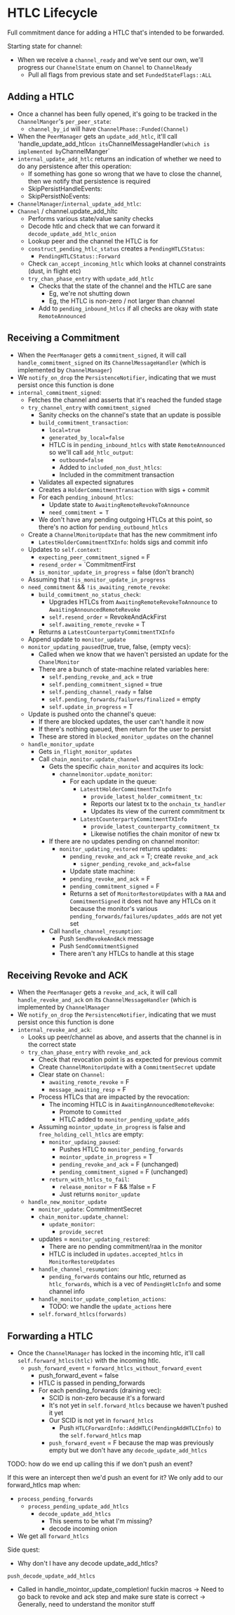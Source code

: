 # HTLC Lifecycle

Full commitment dance for adding a HTLC that's intended to be forwarded.

Starting state for channel:
- When we receive a `channel_ready` and we've sent our own, we'll
  progress our `ChannelState` enum on `Channel` to `ChannelReady`
  - Pull all flags from previous state and set `FundedStateFlags::ALL`

## Adding a HTLC
- Once a channel has been fully opened, it's going to be tracked in
  the `ChannelManger`'s `per_peer_state`:
  - `channel_by_id` will have `ChannelPhase::Funded(Channel)`
- When the `PeerManager` gets an `update_add_htlc`, it'll call 
  'handle_update_add_htlc` on its `ChannelMessageHandler` (which is
  implemented by `ChannelManger`
- `internal_update_add_htlc` returns an indication of whether we need
  to do any persistence after this operation:
  - If something has gone so wrong that we have to close the channel,
    then we notify that persistence is required
  - SkipPersistHandleEvents:
  - SkipPersistNoEvents:
- `ChannelManager`/`internal_update_add_htlc`:
- `Channel` / channel.update_add_hltc
  - Performs various state/value sanity checks
  - Decode htlc and check that we can forward it 
    `decode_update_add_htlc_onion`
  - Lookup peer and the channel the HTLC is for
  - `construct_pending_htlc_status` creates a `PendingHTLCStatus`:
    - `PendingHTLCStatus::Forward`
  - Check `can_accept_incoming_htlc` which looks at channel constraints
    (dust, in flight etc)
  - `try_chan_phase_entry` with `update_add_htlc`
    - Checks that the state of the channel and the HTLC are sane
      - Eg, we're not shutting down
      - Eg, the HTLC is non-zero / not larger than channel
    - Add to `pending_inbound_htlcs` if all checks are okay with state
      `RemoteAnnounced`

## Receiving a Commitment
- When the `PeerManager` gets a `commitment_signed`, it will call
  `handle_commitment_signed` on its `ChannelMessageHandler` (which is
  implemented by `ChannelManager`)
- We `notify_on_drop` the `PersistenceNotifier`, indicating that we 
  must persist once this function is done
- `internal_commitment_signed`:
  - Fetches the channel and asserts that it's reached the funded stage
  - `try_channel_entry` with `commitment_signed`
    - Sanity checks on the channel's state that an update is possible
    - `build_commitment_transaction`:
      - `local=true`
      - `generated_by_local=false`
      - HTLC is in `pending_inbound_htlcs` with state `RemoteAnnounced`
        so we'll call `add_htlc_output`:
        - `outbound=false`
        - Added to `included_non_dust_htlcs`: 
        - Included in the commitment transaction
    - Validates all expected signatures
    - Creates a `HolderCommitmentTransaction` with sigs + commit
    - For each `pending_inbound_htlcs`:
      - Update state to `AwaitingRemoteRevokeToAnnounce`
      - `need_commitment = T`
    - We don't have any pending outgoing HTLCs at this point, so there's
      no action for `pending_outbound_htlcs`
  - Create a `ChannelMonitorUpdate` that has the new commitment info
    - `LatestHolderCommitmentTXInfo`: holds sigs and commit info
  - Updates to `self.context`:
    - `expecting_peer_commitment_signed` = F 
    - `resend_order` = `CommitmentFirst
    - `is_monitor_update_in_progress` = false (don't branch)
  - Assuming that `!is_monitor_update_in_progress`
  - `need_commitment` && `!is_awaiting_remote_revoke`:
    - `build_commitment_no_status_check`:
      - Upgrades HTLCs from `AwaitingRemoteRevokeToAnnounce` to 
        `AwaitingAnnouncedRemoteRevoke`
      - `self.resend_order` = RevokeAndAckFirst
      - `self.awaiting_remote_revoke` = T 
    - Returns a `LatestCounterpartyCommitmentTXInfo`
  - Append update to `monitor_update`
  - `monitor_updating_paused`(true, true, false, {empty vecs}:
    - Called when we know that we haven't persisted an update for the
      `ChanelMonitor`
    - There are a bunch of state-machine related variables here:
      - `self.pending_revoke_and_ack` = true
      - `self.pending_commitment_signed` = true
	  - `self.pending_channel_ready` = false
      - `self.pending_forwards/failures/finalized` = empty
	  - `self.update_in_progress` = T
  - Update is pushed onto the channel's queue:
    - If there are blocked updates, the user can't handle it now
    - If there's nothing queued, then return for the user to persist
    - These are stored in `blocked_monitor_updates` on the channel
  - `handle_monitor_update`
    - Gets `in_flight_monitor_updates`
    - Call `chain_monitor.update_channel`
      - Gets the specific `chain_monitor` and acquires its lock:
        - `channelmonitor.update_monitor`:
          - For each update in the queue:
            - `LatesttHolderCommitmentTxInfo`
              - `provide_latest_holder_commitment_tx`:
              - Reports our latest tx to the `onchain_tx_handler`
              - Updates its view of the current commitment tx
            - `LatestCounterpartyCommitmentTXInfo`
              - `provide_latest_counterparty_commitment_tx`
              - Likewise notifies the chain monitor of new tx
      - If there are no updates pending on channel monitor:
        - `monitor_updating_restored` returns updates:
          - `pending_revoke_and_ack` = T; create `revoke_and_ack`
            - `signer_pending_revoke_and_ack=false`
          - Update state machine:
          - `pending_revoke_and_ack` = F
          - `pending_commitment_signed` = F
          - Returns a set of `MonitorRestoreUpdates` with a `RAA` and
            `CommitmentSigned` it does not have any HTLCs on it because 
            the monitor's various `pending_forwards/failures/updates_adds`
            are not yet set
      - Call `handle_channel_resumption`:
        - Push `SendRevokeAndAck` message
        - Push `SendCommitmentSigned`
        - There aren't any HTLCs to handle at this stage

## Receiving Revoke and ACK

- When the `PeerManager` gets a `revoke_and_ack`, it will call 
  `handle_revoke_and_ack` on its `ChannelMessageHandler` (which is
  implemented by `ChannelManager`
- We `notify_on_drop` the `PersistenceNotifier`, indicating that we
  must persist once this function is done
- `internal_revoke_and_ack`:
  - Looks up peer/channel as above, and asserts that the channel is in
    the correct state
  - `try_chan_phase_entry` with `revoke_and_ack` 
    - Check that revocation point is as expected for previous commit
    - Create `ChannelMonitorUpdate` with a `CommitmentSecret` update
    - Clear state on `Channel`:
      - `awaiting_remote_revoke` = F
      - `message_awaiting_resp` = F
    - Process HTLCs that are impacted by the revocation:
      - The incoming HTLC is in `AwaitingAnnouncedRemoteRevoke`:
        - Promote to `Committed`
        - HTLC added to `monitor_pending_update_adds`
    - Assuming `mointor_update_in_progress` is false and
      `free_holding_cell_htlcs` are empty:
      - `monitor_updaing_paused`:
        - Pushes HTLC to `monitor_pending_forwards`
        - `mointor_update_in_progress` = T
        - `pending_revoke_and_ack` = F (unchanged)
        - `pending_commitment_signed` = F (unchanged)
      - `return_with_htlcs_to_fail`:
        - `release_monitor` = F && !false = F
        - Just returns `monitor_update`
  - `handle_new_monitor_update`
      - `monitor_update`: CommitmentSecret
      - `chain_monitor.update_channel`:
        - `update_monitor`:
          - `provide_secret`
      - updates = `monitor_updating_restored`:
        - There are no pending commitment/raa in the monitor
        - HTLC is included in `updates.accepted_htlcs` in 
          `MonitorRestoreUpdates`
      - `handle_channel_resumption`:
        - `pending_forwards` contains our htlc, returned as `htlc_forwards`,
          which is a vec of `PendingHtlcInfo` and some channel info
      - `handle_monitor_update_completion_actions`:
        - TODO: we handle the `update_actions` here
      - `self.forward_htlcs(forwards)`

## Forwarding a HTLC

- Once the `ChannelManager` has locked in the incoming htlc, it'll call
  `self.forward_htlcs(htlc)` with the incoming htlc.
  - `push_forward_event` = `forward_htlcs_without_forward_event`
    - push_forward_event = false
    - HTLC is passed in pending_forwards
    - For each pending_forwards (draining vec):
      - SCID is non-zero because it's a forward 
      - It's not yet in `self.forward_htlcs` because we haven't pushed
        it yet
      - Our SCID is not yet in `forward_htlcs`
        - Push `HTLCForwardInfo::AddHTLC(PendingAddHTLCInfo)` to 
          the `self.forward_htlcs` map
      - `push_forward_event` = F because the map was previously
        empty but we don't have any `decode_update_add_htlcs`

TODO: how do we end up calling this if we don't push an event?

If this were an intercept then we'd push an event for it?
We only add to our forward_htlcs map when:
- `process_pending_forwards`
  - `process_pending_update_add_htlcs`
    - `decode_update_add_htlcs` 
      - This seems to be what I'm missing?
      - decode incoming onion
- We get all `forward_htlcs` 

Side quest:
- Why don't I have any decode update_add_htlcs?

`push_decode_update_add_htlcs`
- Called in handle_mointor_update_completion! fuckin macros
-> Need to go back to revoke and ack step and make sure state is correct
-> Generally, need to understand the monitor stuff
